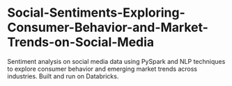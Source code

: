# Social-Sentiments-Exploring-Consumer-Behavior-and-Market-Trends-on-Social-Media
Sentiment analysis on social media data using PySpark and NLP techniques to explore consumer behavior and emerging market trends across industries. Built and run on Databricks.

